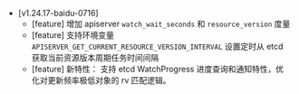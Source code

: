 
- [v1.24.17-baidu-0716]
  - [feature] 增加 apiserver `watch_wait_seconds` 和 `resource_version` 度量
  - [feature] 支持环境变量 `APISERVER_GET_CURRENT_RESOURCE_VERSION_INTERVAL` 设置定时从 etcd 获取当前资源版本周期任务时间间隔
  - [feature] 新特性： 支持 etcd WatchProgress 进度查询和通知特性，优化对更新频率极低对象的 rv 匹配逻辑。